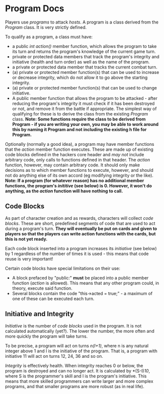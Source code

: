 # Program Docs
Players use *programs* to attack *hosts*. A program is a class derived from the *Program* class. It is very strictly defined.

To qualify as a program, a class must have:
* a public *int action()* member function, which allows the program to take its turn and returns the program's knowledge of the current game turn.
* private or protected data members that track the program's integrity and initiative (health and turn order) as well as the name of the program.
* a private or protected data member that tracks the current combat turn.
* (a) private or protected member function(s) that can be used to increase or decrease integrity, which do not allow it to go above the starting integrity.
* (a) private or protected member function(s) that can be used to change initiative.
* A public member function that allows the program to be attacked - after reducing the program's integrity it must check if it has been destroyed or not, and remove it from the battle if appropriate.
The simplest way of qualifying for these is to derive the class from the existing *Program* class.
**Note: Some functions require the class to be derived from Program - if you are writing your own, you may be able to work around this by naming it Program and not including the existing h file for Program.**

Optionally (normally a good idea), a program may have member functions that the *action* member function executes. These are made up of existing code blocks defined in the hackers core header and *may not* include arbitrary code, only calls to functions defined in that header. The *action* function, however, may contain arbitrary code. It should only make decisions as to which member functions to execute, however, and should not do anything else of its own accord (eg modifying integrity or the like).
**Note: If a program (for whatever reason) has no additional member functions, the program's *inititive* (see below) is 0. However, it won't do anything, as the *action* function will have nothing to call.**

## Code Blocks
As part of character creation and as rewards, characters will collect *code blocks*. These are short, predefined segments of code that are used to act during a program's turn. **They will eventually be put on cards and given to players so that the players can write action functions with the cards, but this is not yet ready.**

Each code block inserted into a program increases its *initiative* (see below) by 1 regardless of the number of times it is used - this means that code reuse is very important!

Certain code blocks have special limitations on their use:
* A block prefaced by "public:" **must** be placed into a public member function (*action* is allowed). This means that any other program could, in theory, execute said function.
* Several blocks contain the code "this->acted = true;" - a maximum of one of these can be executed each turn.

## Initiative and Integrity
*Initiative* is the number of *code blocks* used in the program. It is not calculated automatically (yet?). The lower the number, the more often and more quickly the program will take turns.

To be precise, a program will act on turns *n(I+1)*, where n is any natural integer above 1 and I is the initiative of the program. That is, a program with initiative 11 will act on turns 12, 24, 36 and so on.

*Integrity* is effectively health. When integrity reaches 0 or below, the program is destroyed and can no longer act. It is calculated by *(S-I)*10*, where S is the programmer's skill and I is the program's initiative. This means that more skilled programmers can write larger and more complex programs, and that smaller programs are more robust (as in real life).